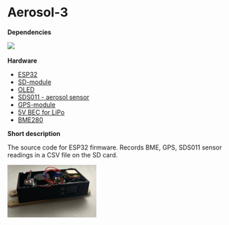 # Aerosol-3

<b> Dependencies </b>

<a target="_blank" href="https://github.com/platformio"><img src="https://img.shields.io/badge/-PlatformIO-gray"/></a> </a> 

<b> Hardware </b>

- [ESP32](https://aliexpress.ru/item/1005001621773806.html?sku_id=12000016846632559&spm=a2g2w.productlist.search_results.4.4b462af2QXIqAj)
- [SD-module](https://aliexpress.ru/item/1005004384727345.html?sku_id=12000028990652050&spm=a2g2w.productlist.search_results.3.676a4b39maGki3)
- [OLED](https://aliexpress.ru/item/32957309383.html?sku_id=10000002492059216&spm=a2g2w.productlist.search_results.2.242c788eJNhChz)
- [SDS011 - aerosol sensor](https://aliexpress.ru/item/1005005764825242.html?sku_id=12000034270375674&spm=.search_results.1.4352672a4vkWWQ)
- [GPS-module](https://aliexpress.ru/item/4001147538089.html?sku_id=10000014894512456&spm=a2g2w.productlist.search_results.0.2603f587QNQGnk)
- [5V BEC for LiPo](https://aliexpress.ru/item/33043832956.html?sku_id=67441172602&spm=a2g2w.productlist.search_results.0.66a215c34DloFQ)
- [BME280](https://aliexpress.ru/item/32849462236.html?sku_id=10000005620984903&spm=a2g2w.productlist.search_results.0.6fa15bafvYdYfn)

<b> Short description </b>

The source code for ESP32 firmware. Records BME, GPS, SDS011 sensor readings in a CSV file on the SD card.

<img src="https://github.com/umarnurmatov/aerosol-3/blob/master/photo_2023-12-22_22-55-12.jpg" width="200"/>

